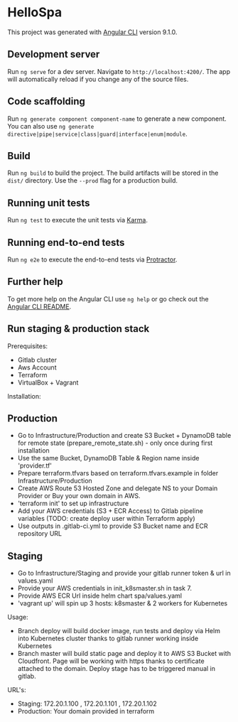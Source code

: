 # HelloSpa

This project was generated with [Angular CLI](https://github.com/angular/angular-cli) version 9.1.0.

## Development server

Run `ng serve` for a dev server. Navigate to `http://localhost:4200/`. The app will automatically reload if you change any of the source files.

## Code scaffolding

Run `ng generate component component-name` to generate a new component. You can also use `ng generate directive|pipe|service|class|guard|interface|enum|module`.

## Build

Run `ng build` to build the project. The build artifacts will be stored in the `dist/` directory. Use the `--prod` flag for a production build.

## Running unit tests

Run `ng test` to execute the unit tests via [Karma](https://karma-runner.github.io).

## Running end-to-end tests

Run `ng e2e` to execute the end-to-end tests via [Protractor](http://www.protractortest.org/).

## Further help

To get more help on the Angular CLI use `ng help` or go check out the [Angular CLI README](https://github.com/angular/angular-cli/blob/master/README.md).

## Run staging & production stack

Prerequisites:
- Gitlab cluster
- Aws Account
- Terraform
- VirtualBox + Vagrant

Installation:
## Production
- Go to Infrastructure/Production and create S3 Bucket + DynamoDB table for remote state (prepare_remote_state.sh) - only once during first installation
- Use the same Bucket, DynamoDB Table & Region name inside 'provider.tf'
- Prepare terraform.tfvars based on terraform.tfvars.example in folder Infrastructure/Production
- Create AWS Route 53 Hosted Zone and delegate NS to your Domain Provider or Buy your own domain in AWS.
- 'terraform init' to set up infrastructure
- Add your AWS credentials (S3 + ECR Access) to Gitlab pipeline variables (TODO: create deploy user within Terraform apply)
- Use outputs in .gitlab-ci.yml to provide S3 Bucket name and ECR repository URL

## Staging
- Go to Infrastructure/Staging and provide your gitlab runner token & url in values.yaml
- Provide your AWS credentials in init_k8smaster.sh in task 7.
- Provide AWS ECR Url inside helm chart spa/values.yaml
- 'vagrant up' will spin up 3 hosts: k8smaster & 2 workers for Kubernetes

Usage:
- Branch deploy will build docker image, run tests and deploy via Helm into Kubernetes cluster thanks to gitlab runner working inside Kubernetes
- Branch master will build static page and deploy it to AWS S3 Bucket with Cloudfront. Page will be working with https thanks to certificate attached to the domain. Deploy stage has to be triggered manual in gitlab.

URL's:
- Staging: 172.20.1.100 , 172.20.1.101 , 172.20.1.102
- Production: Your domain provided in terraform